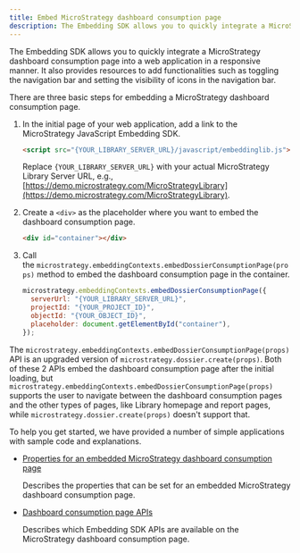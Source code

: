 ```yaml
---
title: Embed MicroStrategy dashboard consumption page
description: The Embedding SDK allows you to quickly integrate a MicroStrategy dashboard consumption page into a web application in a responsive manner. It also provides resources to add functionalities such as toggling the navigation bar and setting the visibility of icons in the navigation bar.
---
```


The Embedding SDK allows you to quickly integrate a MicroStrategy dashboard consumption page into a web application in a responsive manner. It also provides resources to add functionalities such as toggling the navigation bar and setting the visibility of icons in the navigation bar.

There are three basic steps for embedding a MicroStrategy dashboard consumption page.

1. In the initial page of your web application, add a link to the MicroStrategy JavaScript Embedding SDK.

   ```html
   <script src="{YOUR_LIBRARY_SERVER_URL}/javascript/embeddinglib.js"></script>
   ```

   Replace `{YOUR_LIBRARY_SERVER_URL}` with your actual MicroStrategy Library Server URL, e.g., [https://demo.microstrategy.com/MicroStrategyLibrary](https://demo.microstrategy.com/MicroStrategyLibrary).

1. Create a `<div>` as the placeholder where you want to embed the dashboard consumption page.

   ```html
   <div id="container"></div>
   ```

1. Call the `microstrategy.embeddingContexts.embedDossierConsumptionPage(props)` method to embed the dashboard consumption page in the container.

   ```js
   microstrategy.embeddingContexts.embedDossierConsumptionPage({
     serverUrl: "{YOUR_LIBRARY_SERVER_URL}",
     projectId: "{YOUR_PROJECT_ID}",
     objectId: "{YOUR_OBJECT_ID}",
     placeholder: document.getElementById("container"),
   });
   ```

The `microstrategy.embeddingContexts.embedDossierConsumptionPage(props)` API is an upgraded version of `microstrategy.dossier.create(props)`. Both of these 2 APIs embed the dashboard consumption page after the initial loading, but `microstrategy.embeddingContexts.embedDossierConsumptionPage(props)` supports the user to navigate between the dashboard consumption pages and the other types of pages, like Library homepage and report pages, while `microstrategy.dossier.create(props)` doesn't support that.

To help you get started, we have provided a number of simple applications with sample code and explanations.

- [Properties for an embedded MicroStrategy dashboard consumption page](./embed-dossier-consumption-properties.md)

  Describes the properties that can be set for an embedded MicroStrategy dashboard consumption page.

- [Dashboard consumption page APIs](../embedding-context/dossier-consumption-page-apis.md)

  Describes which Embedding SDK APIs are available on the MicroStrategy dashboard consumption page.
